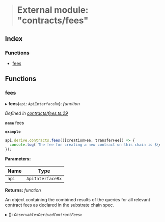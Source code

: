 > # External module: "contracts/fees"

## Index

### Functions

* [fees](_contracts_fees_.md#fees)

## Functions

###  fees

▸ **fees**(`api`: `ApiInterfaceRx`): *function*

*Defined in [contracts/fees.ts:29](https://github.com/polkadot-js/api/blob/d5fb040/packages/api-derive/src/contracts/fees.ts#L29)*

**`name`** fees

**`example`** 
<BR>

```javascript
api.derive.contracts.fees(([creationFee, transferFee]) => {
  console.log(`The fee for creating a new contract on this chain is ${creationFee} units. The fee required to call this contract is ${transferFee} units.`);
});
```

**Parameters:**

Name | Type |
------ | ------ |
`api` | `ApiInterfaceRx` |

**Returns:** *function*

An object containing the combined results of the queries for
all relevant contract fees as declared in the substrate chain spec.

▸ (): *`Observable<DerivedContractFees>`*